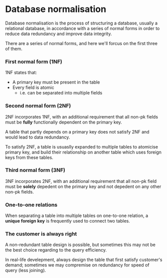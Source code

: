 # Database normalisation

Database normalisation is the process of structuring a database, usually a relational database,
in accordance with a series of normal forms in order to reduce data redundancy and improve data integrity.

There are a series of normal forms, and here we'll forcus on
the first three of them.

### First normal form (1NF)

1NF states that:

*   A primary key must be present in the table
*   Every field is atomic
    *   i.e. can be separated into multiple fields

### Second normal form (2NF)

2NF incorporates 1NF, with an additional requirement that
all non-pk fields must be **fully** functionally dependent on
the primary key.

A table that partly depends on a primary key does not satisfy 2NF
and would lead to data redundancy.

To satisfy 2NF, a table is usuaslly expanded to multiple tables
to atomicise primary key, and build their relationship on another
table which uses foreign keys from these tables.

### Third normal form (3NF)

3NF incorporates 2NF, with an additional requirement that
all non-pk field must be **solely** depedent on the primary key
and not depedent on any other non-pk fields.

### One-to-one relations

When separating a table into multiple tables on one-to-one relation,
a **unique foreign key** is frequently used to connect two tables.

### The customer is always right

A non-redundant table design is possible, but sometimes this may not be
the best choice regarding to the query efficiency.

In real-life develepment, always design the table
that first satisfy customer's demand;
sometimes we may compremise on redundancy for speed of query
(less joining).

